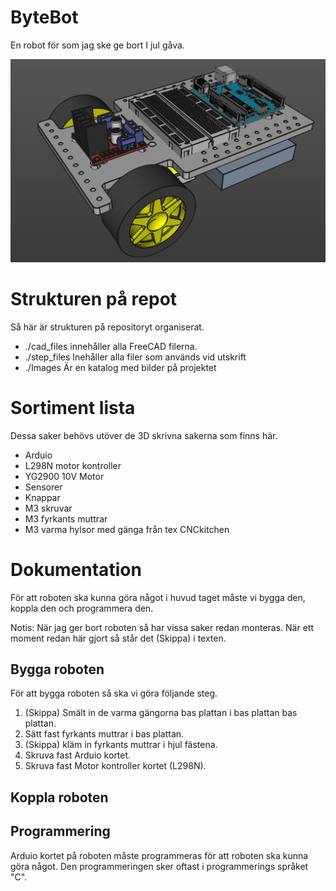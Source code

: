 <!-- lang: sv -->
# ByteBot
En robot för som jag ske ge bort I jul gåva.

![ByteBot](../design/Images/ByteBot.png)

# Strukturen på repot
Så här är strukturen på repositoryt organiserat.
* ./cad_files innehåller alla FreeCAD filerna.
* ./step_files Inehåller alla filer som används vid utskrift
* ./Images Är en katalog med bilder på projektet

# Sortiment lista
Dessa saker behövs utöver de 3D skrivna sakerna som finns här.

* Arduio
* L298N motor kontroller
* YG2900 10V Motor
* Sensorer
* Knappar
* M3 skruvar
* M3 fyrkants muttrar
* M3 varma hylsor med gänga från tex CNCkitchen

# Dokumentation
För att roboten ska kunna göra något i huvud taget måste vi bygga den, koppla den och programmera den.

Notis: När jag ger bort roboten så har vissa saker redan monteras. När ett moment redan här gjort så står det (Skippa) i texten.
## Bygga roboten
För att bygga roboten så ska vi göra följande steg.

1. (Skippa) Smält in de varma gängorna bas plattan i bas plattan bas plattan.
2. Sätt fast fyrkants muttrar i bas plattan.
3. (Skippa) kläm in fyrkants muttrar i hjul fästena.
4. Skruva fast Arduio kortet.
5. Skruva fast Motor kontroller kortet (L298N).





## Koppla roboten
## Programmering
Arduio kortet på roboten måste programmeras för att roboten ska kunna göra något.
Den programmeringen sker oftast i programmerings språket "C".





